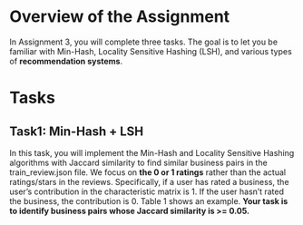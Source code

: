 # Overview of the Assignment

In Assignment 3, you will complete three tasks. The goal is to let you be familiar with Min-Hash, Locality Sensitive Hashing (LSH), and various types of **recommendation systems**.

# Tasks

## Task1: Min-Hash + LSH

In this task, you will implement the Min-Hash and Locality Sensitive Hashing algorithms with Jaccard similarity to find similar business pairs in the train_review.json file. We focus on **the 0 or 1 ratings** rather than the actual ratings/stars in the reviews. Specifically, if a user has rated a business, the user’s contribution in the characteristic matrix is 1. If the user hasn’t rated the business, the contribution is 0. Table 1 shows an example. **Your task is to identify business pairs whose Jaccard similarity is >= 0.05.**

